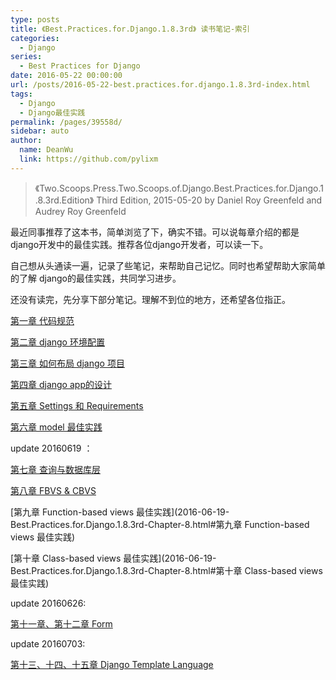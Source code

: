 ```yaml
---
type: posts
title: 《Best.Practices.for.Django.1.8.3rd》 读书笔记-索引
categories: 
  - Django
series: 
  - Best Practices for Django
date: 2016-05-22 00:00:00
url: /posts/2016-05-22-best.practices.for.django.1.8.3rd-index.html
tags: 
  - Django
  - Django最佳实践
permalink: /pages/39558d/
sidebar: auto
author: 
  name: DeanWu
  link: https://github.com/pylixm
---
```


>《Two.Scoops.Press.Two.Scoops.of.Django.Best.Practices.for.Django.1.8.3rd.Edition》
>Third Edition, 2015-05-20
>by Daniel Roy Greenfeld and Audrey Roy Greenfeld

最近同事推荐了这本书，简单浏览了下，确实不错。可以说每章介绍的都是django开发中的最佳实践。推荐各位django开发者，可以读一下。

自己想从头通读一遍，记录了些笔记，来帮助自己记忆。同时也希望帮助大家简单的了解 django的最佳实践，共同学习进步。

还没有读完，先分享下部分笔记。理解不到位的地方，还希望各位指正。
<!-- more -->

[第一章 代码规范](2016-05-22-Best.Practices.for.Django.1.8.3rd-Chapter-1.html)

[第二章  django 环境配置](2016-05-22-Best.Practices.for.Django.1.8.3rd-Chapter-2.html)

[第三章 如何布局 django 项目](2016-05-22-Best.Practices.for.Django.1.8.3rd-Chapter-3.html)

[第四章 django app的设计](2016-05-22-Best.Practices.for.Django.1.8.3rd-Chapter-4.html)

[第五章 Settings 和 Requirements](2016-05-22-Best.Practices.for.Django.1.8.3rd-Chapter-5.html)

[第六章 model 最佳实践](2016-05-22-Best.Practices.for.Django.1.8.3rd-Chapter-6.html)

update 20160619 ：

[第七章 查询与数据库层](2016-06-19-Best.Practices.for.Django.1.8.3rd-Chapter-7.html)

[第八章 FBVS & CBVS](2016-06-19-Best.Practices.for.Django.1.8.3rd-Chapter-8.html)

[第九章 Function-based views 最佳实践](2016-06-19-Best.Practices.for.Django.1.8.3rd-Chapter-8.html#第九章 Function-based views 最佳实践)

[第十章 Class-based views 最佳实践](2016-06-19-Best.Practices.for.Django.1.8.3rd-Chapter-8.html#第十章 Class-based views 最佳实践)

update 20160626:

[第十一章、第十二章 Form ](2016-06-26-Best.Practices.for.Django.1.8.3rd-Chapter-9.html)

update 20160703:

[第十三、十四、十五章 Django Template Language](2016-07-02-Best.Practices.for.Django.1.8.3rd-Chapter-10.html)